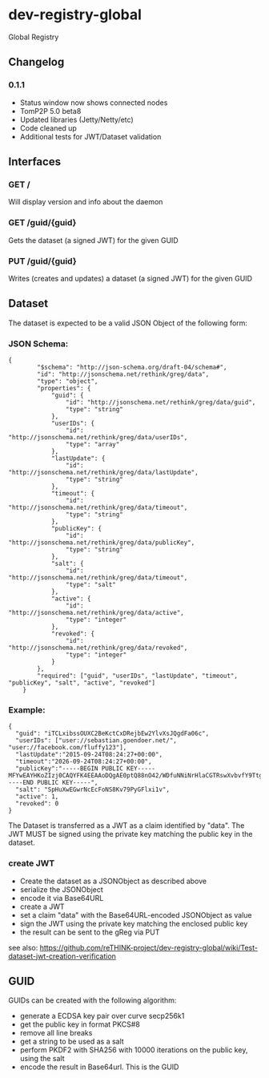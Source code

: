 # dev-registry-global
Global Registry

## Changelog

### 0.1.1

- Status window now shows connected nodes
- TomP2P 5.0 beta8
- Updated libraries (Jetty/Netty/etc)
- Code cleaned up
- Additional tests for JWT/Dataset validation

## Interfaces

### GET /

Will display version and info about the daemon

### GET /guid/{guid}

Gets the dataset (a signed JWT) for the given GUID

### PUT /guid/{guid}

Writes (creates and updates) a dataset (a signed JWT) for the given GUID

## Dataset

The dataset is expected to be a valid JSON Object of the following form:

### JSON Schema:

```
{
		"$schema": "http://json-schema.org/draft-04/schema#",
		"id": "http://jsonschema.net/rethink/greg/data",
		"type": "object",
		"properties": {
			"guid": {
				"id": "http://jsonschema.net/rethink/greg/data/guid",
				"type": "string"
			},
			"userIDs": {
				"id": "http://jsonschema.net/rethink/greg/data/userIDs",
				"type": "array"
			},
			"lastUpdate": {
				"id": "http://jsonschema.net/rethink/greg/data/lastUpdate",
				"type": "string"
			},
			"timeout": {
				"id": "http://jsonschema.net/rethink/greg/data/timeout",
				"type": "string"
			},
			"publicKey": {
				"id": "http://jsonschema.net/rethink/greg/data/publicKey",
				"type": "string"
			},
			"salt": {
				"id": "http://jsonschema.net/rethink/greg/data/timeout",
				"type": "salt"
			},
			"active": {
				"id": "http://jsonschema.net/rethink/greg/data/active",
				"type": "integer"
			},
			"revoked": {
				"id": "http://jsonschema.net/rethink/greg/data/revoked",
				"type": "integer"
			}
		},
		"required": ["guid", "userIDs", "lastUpdate", "timeout", "publicKey", "salt", "active", "revoked"]
	}
```

### Example:

```
{
  "guid": "iTCLxibssOUXC2BeKctCxDRejbEw2YlvXsJQgdFa06c",
  "userIDs": ["user://sebastian.goendoer.net/", "user://facebook.com/fluffy123"],
  "lastUpdate":"2015-09-24T08:24:27+00:00",
  "timeout":"2026-09-24T08:24:27+00:00",
  "publicKey":"-----BEGIN PUBLIC KEY-----MFYwEAYHKoZIzj0CAQYFK4EEAAoDQgAE0ptQ88nO42/WDfuNNiNrHlaCGTRswXvbvfY9Ttg9RkVfqhBVKK+V1tHkNPp/WRzIQKwLKDgAzujAxzN8LhI7Hg==-----END PUBLIC KEY-----",
  "salt": "SpHuXwEGwrNcEcFoNS8Kv79PyGFlxi1v",
  "active": 1,
  "revoked": 0
}
```

The Dataset is transferred as a JWT as a claim identified by "data". The JWT MUST be signed using the private key matching the public key in the dataset.

### create JWT

- Create the dataset as a JSONObject as described above
- serialize the JSONObject
- encode it via Base64URL
- create a JWT
- set a claim "data" with the Base64URL-encoded JSONObject as value
- sign the JWT using the private key matching the enclosed public key
- the result can be sent to the gReg via PUT

see also: https://github.com/reTHINK-project/dev-registry-global/wiki/Test-dataset-jwt-creation-verification

## GUID

GUIDs can be created with the following algorithm: 

- generate a ECDSA key pair over curve secp256k1
- get the public key in format PKCS#8
- remove all line breaks
- get a string to be used as a salt
- perform PKDF2 with SHA256 with 10000 iterations on the public key, using the salt
- encode the result in Base64url. This is the GUID
